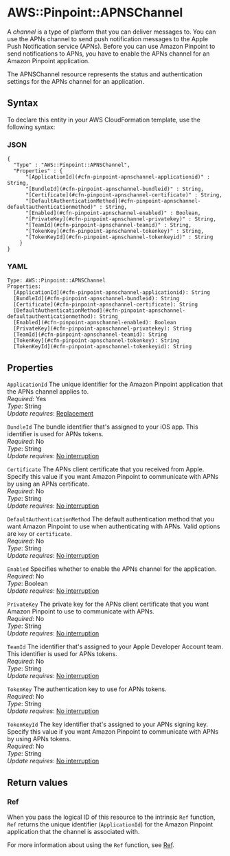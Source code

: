 # AWS::Pinpoint::APNSChannel<a name="aws-resource-pinpoint-apnschannel"></a>

A _channel_ is a type of platform that you can deliver messages to\. You can use the APNs channel to send push notification messages to the Apple Push Notification service \(APNs\)\. Before you can use Amazon Pinpoint to send notifications to APNs, you have to enable the APNs channel for an Amazon Pinpoint application\.

The APNSChannel resource represents the status and authentication settings for the APNs channel for an application\.

## Syntax<a name="aws-resource-pinpoint-apnschannel-syntax"></a>

To declare this entity in your AWS CloudFormation template, use the following syntax:

### JSON<a name="aws-resource-pinpoint-apnschannel-syntax.json"></a>

```
{
  "Type" : "AWS::Pinpoint::APNSChannel",
  "Properties" : {
      "[ApplicationId](#cfn-pinpoint-apnschannel-applicationid)" : String,
      "[BundleId](#cfn-pinpoint-apnschannel-bundleid)" : String,
      "[Certificate](#cfn-pinpoint-apnschannel-certificate)" : String,
      "[DefaultAuthenticationMethod](#cfn-pinpoint-apnschannel-defaultauthenticationmethod)" : String,
      "[Enabled](#cfn-pinpoint-apnschannel-enabled)" : Boolean,
      "[PrivateKey](#cfn-pinpoint-apnschannel-privatekey)" : String,
      "[TeamId](#cfn-pinpoint-apnschannel-teamid)" : String,
      "[TokenKey](#cfn-pinpoint-apnschannel-tokenkey)" : String,
      "[TokenKeyId](#cfn-pinpoint-apnschannel-tokenkeyid)" : String
    }
}
```

### YAML<a name="aws-resource-pinpoint-apnschannel-syntax.yaml"></a>

```
Type: AWS::Pinpoint::APNSChannel
Properties:
  [ApplicationId](#cfn-pinpoint-apnschannel-applicationid): String
  [BundleId](#cfn-pinpoint-apnschannel-bundleid): String
  [Certificate](#cfn-pinpoint-apnschannel-certificate): String
  [DefaultAuthenticationMethod](#cfn-pinpoint-apnschannel-defaultauthenticationmethod): String
  [Enabled](#cfn-pinpoint-apnschannel-enabled): Boolean
  [PrivateKey](#cfn-pinpoint-apnschannel-privatekey): String
  [TeamId](#cfn-pinpoint-apnschannel-teamid): String
  [TokenKey](#cfn-pinpoint-apnschannel-tokenkey): String
  [TokenKeyId](#cfn-pinpoint-apnschannel-tokenkeyid): String
```

## Properties<a name="aws-resource-pinpoint-apnschannel-properties"></a>

`ApplicationId` <a name="cfn-pinpoint-apnschannel-applicationid"></a>
The unique identifier for the Amazon Pinpoint application that the APNs channel applies to\.  
_Required_: Yes  
_Type_: String  
_Update requires_: [Replacement](https://docs.aws.amazon.com/AWSCloudFormation/latest/UserGuide/using-cfn-updating-stacks-update-behaviors.html#update-replacement)

`BundleId` <a name="cfn-pinpoint-apnschannel-bundleid"></a>
The bundle identifier that's assigned to your iOS app\. This identifier is used for APNs tokens\.  
_Required_: No  
_Type_: String  
_Update requires_: [No interruption](https://docs.aws.amazon.com/AWSCloudFormation/latest/UserGuide/using-cfn-updating-stacks-update-behaviors.html#update-no-interrupt)

`Certificate` <a name="cfn-pinpoint-apnschannel-certificate"></a>
The APNs client certificate that you received from Apple\. Specify this value if you want Amazon Pinpoint to communicate with APNs by using an APNs certificate\.  
_Required_: No  
_Type_: String  
_Update requires_: [No interruption](https://docs.aws.amazon.com/AWSCloudFormation/latest/UserGuide/using-cfn-updating-stacks-update-behaviors.html#update-no-interrupt)

`DefaultAuthenticationMethod` <a name="cfn-pinpoint-apnschannel-defaultauthenticationmethod"></a>
The default authentication method that you want Amazon Pinpoint to use when authenticating with APNs\. Valid options are `key` or `certificate`\.  
_Required_: No  
_Type_: String  
_Update requires_: [No interruption](https://docs.aws.amazon.com/AWSCloudFormation/latest/UserGuide/using-cfn-updating-stacks-update-behaviors.html#update-no-interrupt)

`Enabled` <a name="cfn-pinpoint-apnschannel-enabled"></a>
Specifies whether to enable the APNs channel for the application\.  
_Required_: No  
_Type_: Boolean  
_Update requires_: [No interruption](https://docs.aws.amazon.com/AWSCloudFormation/latest/UserGuide/using-cfn-updating-stacks-update-behaviors.html#update-no-interrupt)

`PrivateKey` <a name="cfn-pinpoint-apnschannel-privatekey"></a>
The private key for the APNs client certificate that you want Amazon Pinpoint to use to communicate with APNs\.  
_Required_: No  
_Type_: String  
_Update requires_: [No interruption](https://docs.aws.amazon.com/AWSCloudFormation/latest/UserGuide/using-cfn-updating-stacks-update-behaviors.html#update-no-interrupt)

`TeamId` <a name="cfn-pinpoint-apnschannel-teamid"></a>
The identifier that's assigned to your Apple Developer Account team\. This identifier is used for APNs tokens\.  
_Required_: No  
_Type_: String  
_Update requires_: [No interruption](https://docs.aws.amazon.com/AWSCloudFormation/latest/UserGuide/using-cfn-updating-stacks-update-behaviors.html#update-no-interrupt)

`TokenKey` <a name="cfn-pinpoint-apnschannel-tokenkey"></a>
The authentication key to use for APNs tokens\.  
_Required_: No  
_Type_: String  
_Update requires_: [No interruption](https://docs.aws.amazon.com/AWSCloudFormation/latest/UserGuide/using-cfn-updating-stacks-update-behaviors.html#update-no-interrupt)

`TokenKeyId` <a name="cfn-pinpoint-apnschannel-tokenkeyid"></a>
The key identifier that's assigned to your APNs signing key\. Specify this value if you want Amazon Pinpoint to communicate with APNs by using APNs tokens\.  
_Required_: No  
_Type_: String  
_Update requires_: [No interruption](https://docs.aws.amazon.com/AWSCloudFormation/latest/UserGuide/using-cfn-updating-stacks-update-behaviors.html#update-no-interrupt)

## Return values<a name="aws-resource-pinpoint-apnschannel-return-values"></a>

### Ref<a name="aws-resource-pinpoint-apnschannel-return-values-ref"></a>

When you pass the logical ID of this resource to the intrinsic `Ref` function, `Ref` returns the unique identifier \(`ApplicationId`\) for the Amazon Pinpoint application that the channel is associated with\.

For more information about using the `Ref` function, see [Ref](https://docs.aws.amazon.com/AWSCloudFormation/latest/UserGuide/intrinsic-function-reference-ref.html)\.
